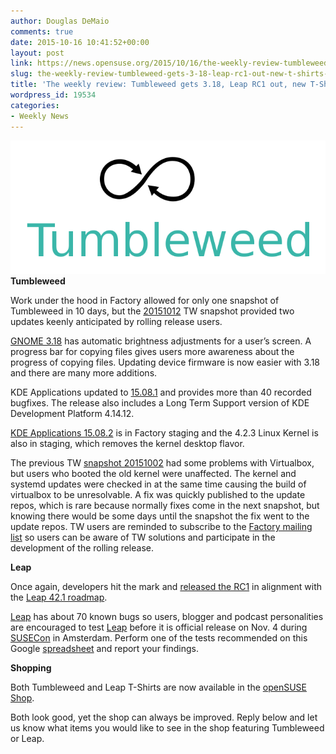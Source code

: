 ```yaml
---
author: Douglas DeMaio
comments: true
date: 2015-10-16 10:41:52+00:00
layout: post
link: https://news.opensuse.org/2015/10/16/the-weekly-review-tumbleweed-gets-3-18-leap-rc1-out-new-t-shirts-in-shop/
slug: the-weekly-review-tumbleweed-gets-3-18-leap-rc1-out-new-t-shirts-in-shop
title: 'The weekly review: Tumbleweed gets 3.18, Leap RC1 out, new T-Shirts in Shop'
wordpress_id: 19534
categories:
- Weekly News
---
```


**[![Tumbleweed-black-green](/wp-content/uploads/2015/10/Tumbleweed-black-green.png)](/wp-content/uploads/2015/10/Tumbleweed-black-green.png)Tumbleweed**

Work under the hood in Factory allowed for only one snapshot of Tumbleweed in 10 days, but the [20151012](//lists.opensuse.org/opensuse-factory/2015-10/msg00393.html) TW snapshot provided two updates keenly anticipated by rolling release users.

[GNOME 3.18](//bit.ly/1LdpYHG) has automatic brightness adjustments for a user’s screen. A progress bar for copying files gives users more awareness about the progress of copying files. Updating device firmware is now easier with 3.18 and there are many more additions.

KDE Applications updated to [15.08.1](//bit.ly/1KcSEww) and provides more than 40 recorded bugfixes. The release also includes a Long Term Support version of KDE Development Platform 4.14.12.

[KDE Applications 15.08.2](//bit.ly/1jseHKA) is in Factory staging and the 4.2.3 Linux Kernel is also in staging, which removes the kernel desktop flavor.

The previous TW [snapshot 20151002](//lists.opensuse.org/opensuse-factory/2015-10/msg00103.html) had some problems with Virtualbox, but users who booted the old kernel were unaffected. The kernel and systemd updates were checked in at the same time causing the build of virtualbox to be unresolvable. A fix was quickly published to the update repos, which is rare because normally fixes come in the next snapshot, but knowing there would be some days until the snapshot the fix went to the update repos. TW users are reminded to subscribe to the [Factory mailing list](//lists.opensuse.org/opensuse-factory/) so users can be aware of TW solutions and participate in the development of the rolling release.<!-- more -->

**Leap**

Once again, developers hit the mark and [released the RC1](//bit.ly/1G7AdOV) in alignment with the [Leap 42.1 roadmap](https://en.opensuse.org/Roadmap).

[Leap](https://en.opensuse.org/Portal:42.1) has about 70 known bugs so users, blogger and podcast personalities are encouraged to test [Leap](https://en.opensuse.org/Portal:42.1) before it is official release on Nov. 4 during[ SUSECon](//www.susecon.com) in Amsterdam. Perform one of the tests recommended on this Google [spreadsheet](//bit.ly/1k9oVjd) and report your findings.

**Shopping**

Both Tumbleweed and Leap T-Shirts are now available in the [openSUSE Shop](https://shop.opensuse.org/).

Both look good, yet the shop can always be improved. Reply below and let us know what items you would like to see in the shop featuring Tumbleweed or Leap.
